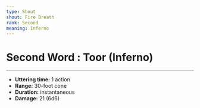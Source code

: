 ```yaml
---
type: Shout
shout: Fire Breath
rank: Second
meaning: Inferno
---
```

# Second Word : Toor (Inferno)
---
- **Uttering time:** 1 action
- **Range:** 30-foot cone
- **Duration:** instantaneous
- **Damage:** 21 (6d6)